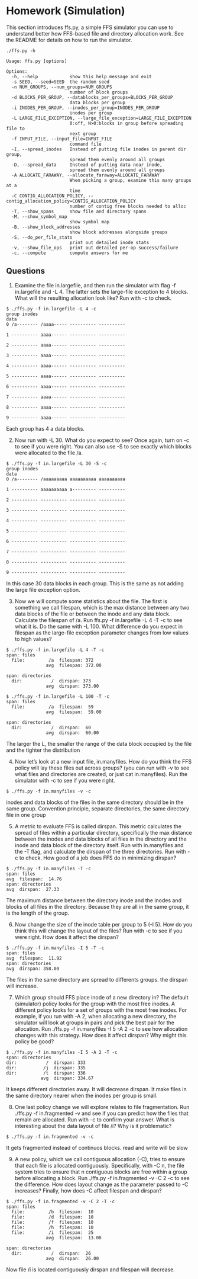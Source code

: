 # Homework (Simulation)
This section introduces ffs.py, a simple FFS simulator you can use to understand better how FFS-based file and directory allocation work. See the README for details on how to run the simulator. 
```
./ffs.py -h

Usage: ffs.py [options]

Options:
  -h, --help            show this help message and exit
  -s SEED, --seed=SEED  the random seed
  -n NUM_GROUPS, --num_groups=NUM_GROUPS
                        number of block groups
  -d BLOCKS_PER_GROUP, --datablocks_per_groups=BLOCKS_PER_GROUP
                        data blocks per group
  -i INODES_PER_GROUP, --inodes_per_group=INODES_PER_GROUP
                        inodes per group
  -L LARGE_FILE_EXCEPTION, --large_file_exception=LARGE_FILE_EXCEPTION
                        0:off, N>0:blocks in group before spreading file to
                        next group
  -f INPUT_FILE, --input_file=INPUT_FILE
                        command file
  -I, --spread_inodes   Instead of putting file inodes in parent dir group,
                        spread them evenly around all groups
  -D, --spread_data     Instead of putting data near inode,
                        spread them evenly around all groups
  -A ALLOCATE_FARAWAY, --allocate_faraway=ALLOCATE_FARAWAY
                        When picking a group, examine this many groups at a
                        time
  -C CONTIG_ALLOCATION_POLICY, --contig_allocation_policy=CONTIG_ALLOCATION_POLICY
                        number of contig free blocks needed to alloc
  -T, --show_spans      show file and directory spans
  -M, --show_symbol_map
                        show symbol map
  -B, --show_block_addresses
                        show block addresses alongside groups
  -S, --do_per_file_stats
                        print out detailed inode stats
  -v, --show_file_ops   print out detailed per-op success/failure
  -c, --compute         compute answers for me
  ```
  ## Questions
1. Examine the file in.largefile, and then run the simulator with flag -f in.largefile and -L 4. The latter sets the large-file exception to 4 blocks. What will the resulting allocation look like? Run with -c to check.
```
$ ./ffs.py -f in.largefile -L 4 -c
group inodes
data
0 /a-------- /aaaa----- ---------- ----------

1 ---------- aaaa------ ---------- ----------

2 ---------- aaaa------ ---------- ----------

3 ---------- aaaa------ ---------- ----------

4 ---------- aaaa------ ---------- ----------

5 ---------- aaaa------ ---------- ----------

6 ---------- aaaa------ ---------- ----------

7 ---------- aaaa------ ---------- ----------

8 ---------- aaaa------ ---------- ----------

9 ---------- aaaa------ ---------- ----------
```
Each group has 4 a data blocks.

2. Now run with -L 30. What do you expect to see? Once again, turn on -c to see if you were right. You can also use -S to see exactly which blocks were allocated to the file /a.
```
$ ./ffs.py -f in.largefile -L 30 -S -c
group inodes
data
0 /a-------- /aaaaaaaaa aaaaaaaaaa aaaaaaaaaa

1 ---------- aaaaaaaaaa a--------- ----------

2 ---------- ---------- ---------- ----------

3 ---------- ---------- ---------- ----------

4 ---------- ---------- ---------- ----------

5 ---------- ---------- ---------- ----------

6 ---------- ---------- ---------- ----------

7 ---------- ---------- ---------- ----------

8 ---------- ---------- ---------- ----------

9 ---------- ---------- ---------- ----------
```
In this case 30 data blocks in each group.
This is the same as not adding the large file exception option.

3. Now we will compute some statistics about the file. The first is something we call filespan, which is the max distance between any two data blocks of the file or between the inode and any data block. Calculate the filespan of /a. Run ffs.py -f in.largefile -L 4 -T -c to see what it is. Do the same with -L 100. What difference do you expect in filespan as the large-file exception parameter changes from low values to high values?
```
$ ./ffs.py -f in.largefile -L 4 -T -c
span: files
  file:         /a  filespan: 372
               avg  filespan: 372.00

span: directories
  dir:           /  dirspan: 373
               avg  dirspan: 373.00
```
```
$ ./ffs.py -f in.largefile -L 100 -T -c
span: files
  file:         /a  filespan:  59
               avg  filespan:  59.00

span: directories
  dir:           /  dirspan:  60
               avg  dirspan:  60.00
```
The larger the L, the smaller the range of the data block occupied by the file and the tighter the distribution

4. Now let’s look at a new input file, in.manyfiles. How do you think the FFS policy will lay these files out across groups? (you can run with -v to see what files and directories are created, or just cat in.manyfiles). Run the simulator with -c to see if you were right.
```
$ ./ffs.py -f in.manyfiles -v -c
```
inodes and data blocks of the files in the same directory should be in the same group.
Convention principle, separate directories, the same directory file in one group

5. A metric to evaluate FFS is called dirspan. This metric calculates the spread of files within a particular directory, specifically the max distance between the inodes and data blocks of all files in the directory and the inode and data block of the directory itself. Run with in.manyfiles and the -T flag, and calculate the dirspan of the three directories. Run with -c to check. How good of a job does FFS do in minimizing dirspan?
```
$ ./ffs.py -f in.manyfiles -T -c
span: files
avg  filespan:  14.76
span: directories
avg  dirspan:  27.33
```
The maximum distance between the directory inode and the inodes and blocks of all files in the directory. Because they are all in the same group, it is the length of the group.

6. Now change the size of the inode table per group to 5 (-I 5). How do you think this will change the layout of the files? Run with -c to see if you were right. How does it affect the dirspan?
```
$ ./ffs.py -f in.manyfiles -I 5 -T -c
span: files
avg  filespan:  11.92
span: directories
avg  dirspan: 358.00
```
The files in the same directory are spread to differents groups.
the dirspan will increase.

7. Which group should FFS place inode of a new directory in? The default (simulator) policy looks for the group with the most free inodes. A different policy looks for a set of groups with the most free inodes. For example, if you run with -A 2, when allocating a new directory, the simulator will look at groups in pairs and pick the best pair for the allocation. Run ./ffs.py -f in.manyfiles -I 5 -A 2 -c to see how allocation changes with this strategy. How does it affect dirspan? Why might this policy be good?
```
$ ./ffs.py -f in.manyfiles -I 5 -A 2 -T -c
span: directories
dir:           /  dirspan: 333
dir:          /j  dirspan: 335
dir:          /t  dirspan: 336
             avg  dirspan: 334.67
```
It keeps different directories away. It will decrease dirspan. 
It make files in the same directory nearer when the inodes per group is small.

8. One last policy change we will explore relates to file fragmentation. Run ./ffs.py -f in.fragmented -v and see if you can predict how the files that remain are allocated. Run with -c to confirm your answer. What is interesting about the data layout of file /i? Why is it problematic?
```
$ ./ffs.py -f in.fragmented -v -c
```
It gets fragmented instead of continuos blocks.
read and write will be slow

9. A new policy, which we call contiguous allocation (-C), tries to ensure that each file is allocated contiguously. Specifically, with -C n, the file system tries to ensure that n contiguous blocks are free within a group before allocating a block. Run ./ffs.py -f in.fragmented -v -C 2 -c to see the difference. How does layout change as the parameter passed to -C increases? Finally, how does -C affect filespan and dirspan?
```
$ ./ffs.py -f in.fragmented -v -C 2 -T -c
span: files
  file:         /b  filespan:  10
  file:         /d  filespan:  10
  file:         /f  filespan:  10
  file:         /h  filespan:  10
  file:         /i  filespan:  25
               avg  filespan:  13.00

span: directories
  dir:           /  dirspan:  26
               avg  dirspan:  26.00
```
Now file /i is located contiguously
dirspan and filespan will decrease.
